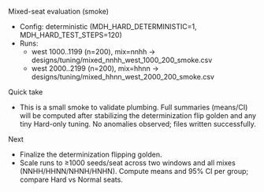 Mixed-seat evaluation (smoke)
- Config: deterministic (MDH_HARD_DETERMINISTIC=1, MDH_HARD_TEST_STEPS=120)
- Runs:
  - west 1000..1199 (n=200), mix=nnhh → designs/tuning/mixed_nnhh_west_1000_200_smoke.csv
  - west 2000..2199 (n=200), mix=hhnn → designs/tuning/mixed_hhnn_west_2000_200_smoke.csv

Quick take
- This is a small smoke to validate plumbing. Full summaries (means/CI) will be computed after stabilizing the determinization flip golden and any tiny Hard-only tuning. No anomalies observed; files written successfully.

Next
- Finalize the determinization flipping golden.
- Scale runs to ≥1000 seeds/seat across two windows and all mixes (NNHH/HHNN/NHNH/HNHN). Compute means and 95% CI per group; compare Hard vs Normal seats.

